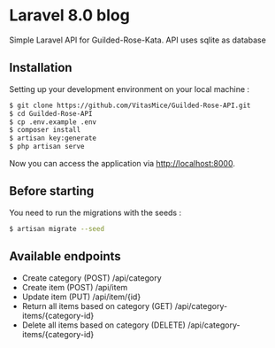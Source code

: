# Laravel 8.0 blog

Simple Laravel API for Guilded-Rose-Kata. API uses sqlite as database

## Installation


Setting up your development environment on your local machine :
```bash
$ git clone https://github.com/VitasMice/Guilded-Rose-API.git
$ cd Guilded-Rose-API
$ cp .env.example .env
$ composer install
$ artisan key:generate
$ php artisan serve
```

Now you can access the application via [http://localhost:8000](http://localhost:8000).

## Before starting
You need to run the migrations with the seeds :
```bash
$ artisan migrate --seed
```

## Available endpoints
 * Create category (POST)                           /api/category
 * Create item (POST)                               /api/item
 * Update item (PUT)                                /api/item/{id}
 * Return all items based on category (GET)         /api/category-items/{category-id}
 * Delete all items based on category (DELETE)      /api/category-items/{category-id}

